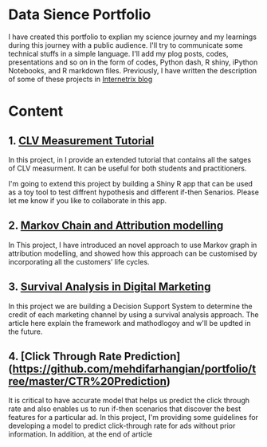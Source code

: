 # Data Sience Portfolio

I have created this portfolio to explian my science journey and my learnings during this journey with a public audience. I'll try to communicate some technical stuffs in a simple language. I'll add my plog posts, codes, presentations and so on in the form of codes, Python dash, R shiny, iPython Notebooks, and R markdown files. Previously, I have written the description of some of these projects in [Internetrix blog](https://www.internetrix.com.au/blog)


# Content 

## 1. [CLV Measurement Tutorial](https://github.com/mehdifarhangian/portfolio/tree/master/CLV%20Calculation%20Tutorial) 

In this project, in  I provide an extended tutorial that contains all the satges of CLV measurment. It can be useful for both students and practitioners.


I'm going to extend this project by building a Shiny R app that can be used as a toy tool to test diffrent hypothesis and different if-then Senarios. Please let me know if you like to collaborate in this app. 

## 2. [Markov Chain and Attribution modelling](https://github.com/mehdifarhangian/portfolio/tree/master/CLV%20Attribution)

In This project, I have introduced an novel approach to use Markov graph in attribution modelling, and showed how this approach can be customised by incorporating all the customers’ life cycles.

## 3. [Survival Analysis in Digital Marketing](https://github.com/mehdifarhangian/portfolio/tree/master/Attribution-Survival-Analysis) 

In this project we are building a Decision Support System to determine the credit of each marketing channel by using a survival analysis approach. The article here explain the framework and mathodlogoy and w'll be updted in the future. 

## 4. [Click Through Rate Prediction] (https://github.com/mehdifarhangian/portfolio/tree/master/CTR%20Prediction)

It is critical to have accurate model that helps us predict the click through rate and also enables us to run if-then scenarios that
discover the best features for a particular ad. In this project, I'm providing some guidelines for developing a model to predict click-through rate for ads without prior information. In addition, at the end of article




